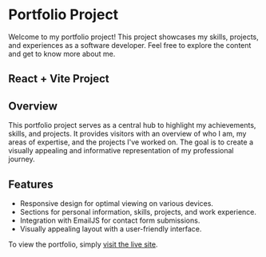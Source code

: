 # Portfolio Project

Welcome to my portfolio project! This project showcases my skills, projects, and experiences as a software developer. Feel free to explore the content and get to know more about me.

## React + Vite Project

## Overview

This portfolio project serves as a central hub to highlight my achievements, skills, and projects. It provides visitors with an overview of who I am, my areas of expertise, and the projects I've worked on. The goal is to create a visually appealing and informative representation of my professional journey.

## Features

- Responsive design for optimal viewing on various devices.
- Sections for personal information, skills, projects, and work experience.
- Integration with EmailJS for contact form submissions.
- Visually appealing layout with a user-friendly interface.



To view the portfolio, simply [visit the live site](#). 

